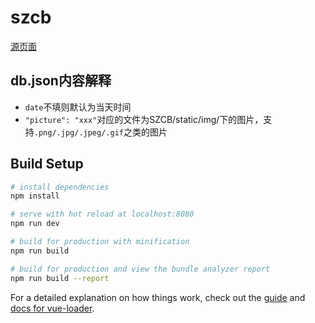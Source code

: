 # szcb

[源页面](https://a.xiumi.us/board/v5/2QREi/99016015?from=singlemessage&isappinstalled=0)

## db.json内容解释
- `date`不填则默认为当天时间
- `"picture": "xxx"`对应的文件为SZCB/static/img/下的图片，支持`.png/.jpg/.jpeg/.gif`之类的图片
## Build Setup

``` bash
# install dependencies
npm install

# serve with hot reload at localhost:8080
npm run dev

# build for production with minification
npm run build

# build for production and view the bundle analyzer report
npm run build --report
```

For a detailed explanation on how things work, check out the [guide](http://vuejs-templates.github.io/webpack/) and [docs for vue-loader](http://vuejs.github.io/vue-loader).
